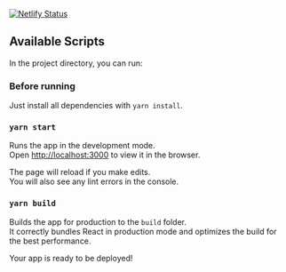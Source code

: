 [![Netlify Status](https://api.netlify.com/api/v1/badges/db4e98df-270a-4e20-b996-9216b581a2e5/deploy-status)](https://app.netlify.com/sites/wiating/deploys)

## Available Scripts

In the project directory, you can run:

### Before running

Just install all dependencies with `yarn install`.

### `yarn start`

Runs the app in the development mode.<br>
Open [http://localhost:3000](http://localhost:3000) to view it in the browser.

The page will reload if you make edits.<br>
You will also see any lint errors in the console.

### `yarn build`

Builds the app for production to the `build` folder.<br>
It correctly bundles React in production mode and optimizes the build for the best performance.

Your app is ready to be deployed!
